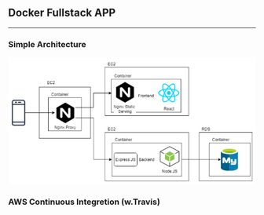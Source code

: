 ## Docker Fullstack APP

---
### Simple Architecture
![img](./img/architecture.png)

### AWS Continuous Integretion (w.Travis)